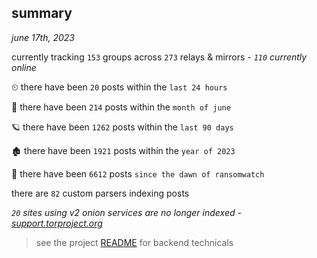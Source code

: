 
## summary
_june 17th, 2023_

currently tracking `153` groups across `273` relays & mirrors - _`110` currently online_

⏲ there have been `20` posts within the `last 24 hours`

🦈 there have been `214` posts within the `month of june`

🪐 there have been `1262` posts within the `last 90 days`

🏚 there have been `1921` posts within the `year of 2023`

🦕 there have been `6612` posts `since the dawn of ransomwatch`

there are `82` custom parsers indexing posts

_`20` sites using v2 onion services are no longer indexed - [support.torproject.org](https://support.torproject.org/onionservices/v2-deprecation/)_

> see the project [README](https://github.com/joshhighet/ransomwatch#ransomwatch--) for backend technicals
